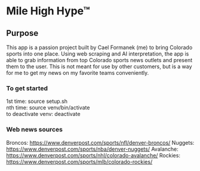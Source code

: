 # Mile High Hype™

## Purpose
This app is a passion project built by Cael Formanek (me) to bring Colorado sports into one place. Using web scraping and AI interpretation, the app is able to grab information from top Colorado sports news outlets and present them to the user. This is not meant for use by other customers, but is a way for me to get my news on my favorite teams conveniently.

### To get started
1st time: source setup.sh <br>
nth time: source venv/bin/activate <br>
to deactivate venv: deactivate <br>

### Web news sources
Broncos: https://www.denverpost.com/sports/nfl/denver-broncos/
Nuggets: https://www.denverpost.com/sports/nba/denver-nuggets/
Avalanche: https://www.denverpost.com/sports/nhl/colorado-avalanche/
Rockies: https://www.denverpost.com/sports/mlb/colorado-rockies/


